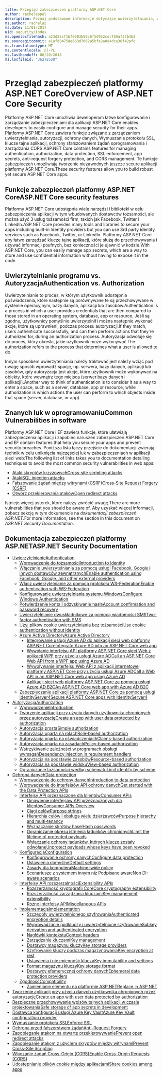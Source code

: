 ```yaml
---
title: Przegląd zabezpieczeń platformy ASP.NET Core
author: rachelappel
description: Poznaj podstawowe informacje dotyczące uwierzytelniania, autoryzacji i zabezpieczeń w ASP.NET Core.
ms.author: rachelap
ms.date: 11/01/2017
uid: security/index
ms.openlocfilehash: a23d23cf1bf0503b59c6f5d962cecf89af37b4b3
ms.sourcegitcommit: a1afd04758e663d7062a5bfa8a0d4dca38f42afc
ms.translationtype: MT
ms.contentlocale: pl-PL
ms.lasthandoff: 06/20/2018
ms.locfileid: "36278508"
---
```

# <a name="overview-of-aspnet-core-security"></a><span data-ttu-id="e1533-103">Przegląd zabezpieczeń platformy ASP.NET Core</span><span class="sxs-lookup"><span data-stu-id="e1533-103">Overview of ASP.NET Core Security</span></span>

<span data-ttu-id="e1533-104">Platformy ASP.NET Core umożliwia deweloperom łatwe konfigurowanie i zarządzanie zabezpieczeniami dla aplikacji.</span><span class="sxs-lookup"><span data-stu-id="e1533-104">ASP.NET Core enables developers to easily configure and manage security for their apps.</span></span> <span data-ttu-id="e1533-105">Platformy ASP.NET Core zawiera funkcje związane z zarządzaniem uwierzytelniania, autoryzacji, ochrony danych, Wymuszanie protokołu SSL, klucze tajne aplikacji, ochrony sfałszowaniem żądań oprogramowania i zarządzania CORS.</span><span class="sxs-lookup"><span data-stu-id="e1533-105">ASP.NET Core contains features for managing authentication, authorization, data protection, SSL enforcement, app secrets, anti-request forgery protection, and CORS management.</span></span> <span data-ttu-id="e1533-106">Te funkcje zabezpieczeń umożliwiają tworzenie niezawodnych jeszcze secure aplikacji platformy ASP.NET Core.</span><span class="sxs-lookup"><span data-stu-id="e1533-106">These security features allow you to build robust yet secure ASP.NET Core apps.</span></span>

## <a name="aspnet-core-security-features"></a><span data-ttu-id="e1533-107">Funkcje zabezpieczeń platformy ASP.NET Core</span><span class="sxs-lookup"><span data-stu-id="e1533-107">ASP.NET Core security features</span></span>

<span data-ttu-id="e1533-108">Platformy ASP.NET Core udostępnia wiele narzędzi i biblioteki w celu zabezpieczenia aplikacji w tym wbudowanych dostawców tożsamości, ale można użyć 3 usług tożsamości firm, takich jak Facebook, Twitter i LinkedIn.</span><span class="sxs-lookup"><span data-stu-id="e1533-108">ASP.NET Core provides many tools and libraries to secure your apps including built-in Identity providers but you can use 3rd party identity services such as Facebook, Twitter, or LinkedIn.</span></span> <span data-ttu-id="e1533-109">Platformy ASP.NET Core aby łatwo zarządzać klucze tajne aplikacji, które służą do przechowywania i używać informacji poufnych, bez konieczności je ujawnić w kodzie.</span><span class="sxs-lookup"><span data-stu-id="e1533-109">With ASP.NET Core, you can easily manage app secrets, which are a way to store and use confidential information without having to expose it in the code.</span></span>

## <a name="authentication-vs-authorization"></a><span data-ttu-id="e1533-110">Uwierzytelnianie programu vs. Autoryzacja</span><span class="sxs-lookup"><span data-stu-id="e1533-110">Authentication vs. Authorization</span></span>

<span data-ttu-id="e1533-111">Uwierzytelnianie to proces, w którym użytkownik udostępnia poświadczenia, które następnie są porównywane te są przechowywane w systemie operacyjnym, bazy danych, aplikacji lub zasobów.</span><span class="sxs-lookup"><span data-stu-id="e1533-111">Authentication is a process in which a user provides credentials that are then compared to those stored in an operating system, database, app or resource.</span></span> <span data-ttu-id="e1533-112">Jeśli są zgodne, użytkownicy pomyślnie uwierzytelnił i można następnie wykonać akcje, które są uprawnieni, podczas procesu autoryzacji.</span><span class="sxs-lookup"><span data-stu-id="e1533-112">If they match, users authenticate successfully, and can then perform actions that they're authorized for, during an authorization process.</span></span> <span data-ttu-id="e1533-113">Autoryzacja odwołuje się do proces, który określa, jakie użytkownik może wykonywać.</span><span class="sxs-lookup"><span data-stu-id="e1533-113">The authorization refers to the process that determines what a user is allowed to do.</span></span>

<span data-ttu-id="e1533-114">Innym sposobem uwierzytelniania należy traktować jest należy wziąć pod uwagę sposób wprowadź spację, np. serwera, bazy danych, aplikacji lub zasobów, gdy autoryzacja jest akcje, które użytkownik może wykonywać na obiekty, które wewnątrz tego miejsca (serwer bazy danych i aplikacji).</span><span class="sxs-lookup"><span data-stu-id="e1533-114">Another way to think of authentication is to consider it as a way to enter a space, such as a server, database, app or resource, while authorization is which actions the user can perform to which objects inside that space (server, database, or app).</span></span>

## <a name="common-vulnerabilities-in-software"></a><span data-ttu-id="e1533-115">Znanych luk w oprogramowaniu</span><span class="sxs-lookup"><span data-stu-id="e1533-115">Common Vulnerabilities in software</span></span>

<span data-ttu-id="e1533-116">Platformy ASP.NET Core i EF zawiera funkcje, które ułatwiają zabezpieczenia aplikacji i zapobiec naruszeń zabezpieczeń.</span><span class="sxs-lookup"><span data-stu-id="e1533-116">ASP.NET Core and EF contain features that help you secure your apps and prevent security breaches.</span></span> <span data-ttu-id="e1533-117">Poniższa lista łączy przejście do dokumentacji zwierają technik w celu uniknięcia najczęściej luk w zabezpieczeniach w aplikacji sieci web:</span><span class="sxs-lookup"><span data-stu-id="e1533-117">The following list of links takes you to documentation detailing techniques to avoid the most common security vulnerabilities in web apps:</span></span>

* [<span data-ttu-id="e1533-118">Ataki skryptów krzyżowych</span><span class="sxs-lookup"><span data-stu-id="e1533-118">Cross-site scripting attacks</span></span>](xref:security/cross-site-scripting)
* [<span data-ttu-id="e1533-119">Ataki</span><span class="sxs-lookup"><span data-stu-id="e1533-119">SQL injection attacks</span></span>](https://docs.microsoft.com/ef/core/querying/raw-sql)
* [<span data-ttu-id="e1533-120">Fałszowanie żądań między witrynami (CSRF)</span><span class="sxs-lookup"><span data-stu-id="e1533-120">Cross-Site Request Forgery (CSRF)</span></span>](xref:security/anti-request-forgery)
* [<span data-ttu-id="e1533-121">Otwórz przekierowania ataków</span><span class="sxs-lookup"><span data-stu-id="e1533-121">Open redirect attacks</span></span>](xref:security/preventing-open-redirects)

<span data-ttu-id="e1533-122">Istnieje więcej usterek, które należy zwrócić uwagę.</span><span class="sxs-lookup"><span data-stu-id="e1533-122">There are more vulnerabilities that you should be aware of.</span></span> <span data-ttu-id="e1533-123">Aby uzyskać więcej informacji, zobacz sekcję w tym dokumencie na *dokumentacji zabezpieczeń ASP.NET*.</span><span class="sxs-lookup"><span data-stu-id="e1533-123">For more information, see the section in this document on *ASP.NET Security Documentation*.</span></span>

## <a name="aspnet-security-documentation"></a><span data-ttu-id="e1533-124">Dokumentacja zabezpieczeń platformy ASP.NET</span><span class="sxs-lookup"><span data-stu-id="e1533-124">ASP.NET Security Documentation</span></span>

*   [<span data-ttu-id="e1533-125">Uwierzytelnianie</span><span class="sxs-lookup"><span data-stu-id="e1533-125">Authentication</span></span>](xref:security/authentication/index)
    *   [<span data-ttu-id="e1533-126">Wprowadzenie do tożsamości</span><span class="sxs-lookup"><span data-stu-id="e1533-126">Introduction to Identity</span></span>](xref:security/authentication/identity)
    *   [<span data-ttu-id="e1533-127">Włączanie uwierzytelniania za pomocą usługi Facebook, Google i innych dostawców zewnętrznych</span><span class="sxs-lookup"><span data-stu-id="e1533-127">Enable authentication using Facebook, Google, and other external providers</span></span>](xref:security/authentication/social/index)
    *   [<span data-ttu-id="e1533-128">Włącz uwierzytelnianie za pomocą protokołu WS-Federation</span><span class="sxs-lookup"><span data-stu-id="e1533-128">Enable authentication with WS-Federation</span></span>](xref:security/authentication/ws-federation)
    * [<span data-ttu-id="e1533-129">Konfigurowanie uwierzytelniania systemu Windows</span><span class="sxs-lookup"><span data-stu-id="e1533-129">Configure Windows Authentication</span></span>](xref:security/authentication/windowsauth)
    *   [<span data-ttu-id="e1533-130">Potwierdzenie konta i odzyskiwanie hasła</span><span class="sxs-lookup"><span data-stu-id="e1533-130">Account confirmation and password recovery</span></span>](xref:security/authentication/accconfirm)
    *   [<span data-ttu-id="e1533-131">Uwierzytelnianie dwuskładnikowe za pomocą wiadomości SMS</span><span class="sxs-lookup"><span data-stu-id="e1533-131">Two-factor authentication with SMS</span></span>](xref:security/authentication/2fa)
    *   [<span data-ttu-id="e1533-132">Użyj plików cookie uwierzytelniania bez tożsamości</span><span class="sxs-lookup"><span data-stu-id="e1533-132">Use cookie authentication without Identity</span></span>](xref:security/authentication/cookie)
    *   [<span data-ttu-id="e1533-133">Azure Active Directory</span><span class="sxs-lookup"><span data-stu-id="e1533-133">Azure Active Directory</span></span>](xref:security/authentication/azure-active-directory/index)
        *   [<span data-ttu-id="e1533-134">Integrowanie usługi Azure AD do aplikacji sieci web platformy ASP.NET Core</span><span class="sxs-lookup"><span data-stu-id="e1533-134">Integrate Azure AD into an ASP.NET Core web app</span></span>](https://azure.microsoft.com/documentation/samples/active-directory-dotnet-webapp-openidconnect-aspnetcore/)
        *   [<span data-ttu-id="e1533-135">Wywołanie interfejsu API platformy ASP.NET Core sieci Web z aplikacji WPF przy użyciu usługi Azure AD</span><span class="sxs-lookup"><span data-stu-id="e1533-135">Call an ASP.NET Core Web API from a WPF app using Azure AD</span></span>](https://azure.microsoft.com/documentation/samples/active-directory-dotnet-native-aspnetcore/)
        *   [<span data-ttu-id="e1533-136">Wywoływanie interfejsu Web API z aplikacji internetowej platformy ASP.NET Core przy użyciu usługi Azure AD</span><span class="sxs-lookup"><span data-stu-id="e1533-136">Call a Web API in an ASP.NET Core web app using Azure AD</span></span>](https://azure.microsoft.com/documentation/samples/active-directory-dotnet-webapp-webapi-openidconnect-aspnetcore/)
        *   [<span data-ttu-id="e1533-137">Aplikacji sieci web platformy ASP.NET Core za pomocą usługi Azure AD B2C</span><span class="sxs-lookup"><span data-stu-id="e1533-137">An ASP.NET Core web app with Azure AD B2C</span></span>](https://azure.microsoft.com/resources/samples/active-directory-b2c-dotnetcore-webapp/)
    *   [<span data-ttu-id="e1533-138">Zabezpieczanie aplikacji platformy ASP.NET Core za pomocą usługi IdentityServer4</span><span class="sxs-lookup"><span data-stu-id="e1533-138">Secure ASP.NET Core apps with IdentityServer4</span></span>](https://identityserver4.readthedocs.io)
*   [<span data-ttu-id="e1533-139">Autoryzacja</span><span class="sxs-lookup"><span data-stu-id="e1533-139">Authorization</span></span>](xref:security/authorization/index)
    *   [<span data-ttu-id="e1533-140">Wprowadzenie</span><span class="sxs-lookup"><span data-stu-id="e1533-140">Introduction</span></span>](xref:security/authorization/introduction)
    *   [<span data-ttu-id="e1533-141">Tworzenie aplikacji przy użyciu danych użytkownika chronionych przez autoryzację</span><span class="sxs-lookup"><span data-stu-id="e1533-141">Create an app with user data protected by authorization</span></span>](xref:security/authorization/secure-data)
    *   [<span data-ttu-id="e1533-142">Autoryzacja prosta</span><span class="sxs-lookup"><span data-stu-id="e1533-142">Simple authorization</span></span>](xref:security/authorization/simple)
    *   [<span data-ttu-id="e1533-143">Autoryzacja oparta na rolach</span><span class="sxs-lookup"><span data-stu-id="e1533-143">Role-based authorization</span></span>](xref:security/authorization/roles)
    *   [<span data-ttu-id="e1533-144">Autoryzacja oparta na oświadczeniach</span><span class="sxs-lookup"><span data-stu-id="e1533-144">Claims-based authorization</span></span>](xref:security/authorization/claims)
    *   [<span data-ttu-id="e1533-145">Autoryzacja oparta na zasadach</span><span class="sxs-lookup"><span data-stu-id="e1533-145">Policy-based authorization</span></span>](xref:security/authorization/policies)
    *   [<span data-ttu-id="e1533-146">Wstrzykiwanie zależności w programach obsługi wymagań</span><span class="sxs-lookup"><span data-stu-id="e1533-146">Dependency injection in requirement handlers</span></span>](xref:security/authorization/dependencyinjection)
    *   [<span data-ttu-id="e1533-147">Autoryzacja na podstawie zasobów</span><span class="sxs-lookup"><span data-stu-id="e1533-147">Resource-based authorization</span></span>](xref:security/authorization/resourcebased)
    *   [<span data-ttu-id="e1533-148">Autoryzacja na podstawie widoku</span><span class="sxs-lookup"><span data-stu-id="e1533-148">View-based authorization</span></span>](xref:security/authorization/views)
    *   [<span data-ttu-id="e1533-149">Ograniczanie tożsamości według schematu</span><span class="sxs-lookup"><span data-stu-id="e1533-149">Limit identity by scheme</span></span>](xref:security/authorization/limitingidentitybyscheme)
*   [<span data-ttu-id="e1533-150">Ochrona danych</span><span class="sxs-lookup"><span data-stu-id="e1533-150">Data protection</span></span>](xref:security/data-protection/index)
    *   [<span data-ttu-id="e1533-151">Wprowadzenie do ochrony danych</span><span class="sxs-lookup"><span data-stu-id="e1533-151">Introduction to data protection</span></span>](xref:security/data-protection/introduction)
    *   [<span data-ttu-id="e1533-152">Wprowadzenie do interfejsów API ochrony danych</span><span class="sxs-lookup"><span data-stu-id="e1533-152">Get started with the Data Protection APIs</span></span>](xref:security/data-protection/using-data-protection)
    *   [<span data-ttu-id="e1533-153">Interfejsy API przeznaczone dla klientów</span><span class="sxs-lookup"><span data-stu-id="e1533-153">Consumer APIs</span></span>](xref:security/data-protection/consumer-apis/index)
        *   [<span data-ttu-id="e1533-154">Omówienie interfejsów API przeznaczonych dla klientów</span><span class="sxs-lookup"><span data-stu-id="e1533-154">Consumer APIs Overview</span></span>](xref:security/data-protection/consumer-apis/overview)
        *   [<span data-ttu-id="e1533-155">Ciągi celów</span><span class="sxs-lookup"><span data-stu-id="e1533-155">Purpose strings</span></span>](xref:security/data-protection/consumer-apis/purpose-strings)
        *   [<span data-ttu-id="e1533-156">Hierarchia celów i obsługa wielu dzierżawców</span><span class="sxs-lookup"><span data-stu-id="e1533-156">Purpose hierarchy and multi-tenancy</span></span>](xref:security/data-protection/consumer-apis/purpose-strings-multitenancy)
        *   [<span data-ttu-id="e1533-157">Wyznaczanie skrótów haseł</span><span class="sxs-lookup"><span data-stu-id="e1533-157">Hash passwords</span></span>](xref:security/data-protection/consumer-apis/password-hashing)
        *   [<span data-ttu-id="e1533-158">Ograniczanie okresu istnienia ładunków chronionych</span><span class="sxs-lookup"><span data-stu-id="e1533-158">Limit the lifetime of protected payloads</span></span>](xref:security/data-protection/consumer-apis/limited-lifetime-payloads)
        *   [<span data-ttu-id="e1533-159">Wyłączanie ochrony ładunków, których klucze zostały odwołane</span><span class="sxs-lookup"><span data-stu-id="e1533-159">Unprotect payloads whose keys have been revoked</span></span>](xref:security/data-protection/consumer-apis/dangerous-unprotect)
    *   [<span data-ttu-id="e1533-160">Konfiguracja</span><span class="sxs-lookup"><span data-stu-id="e1533-160">Configuration</span></span>](xref:security/data-protection/configuration/index)
        *   [<span data-ttu-id="e1533-161">Konfigurowanie ochrony danych</span><span class="sxs-lookup"><span data-stu-id="e1533-161">Configure data protection</span></span>](xref:security/data-protection/configuration/overview)
        *   [<span data-ttu-id="e1533-162">Ustawienia domyślne</span><span class="sxs-lookup"><span data-stu-id="e1533-162">Default settings</span></span>](xref:security/data-protection/configuration/default-settings)
        *   [<span data-ttu-id="e1533-163">Zasady dla komputera</span><span class="sxs-lookup"><span data-stu-id="e1533-163">Machine-wide policy</span></span>](xref:security/data-protection/configuration/machine-wide-policy)
        *   [<span data-ttu-id="e1533-164">Scenariusze z systemem innym niż Podpisane aware</span><span class="sxs-lookup"><span data-stu-id="e1533-164">Non DI-aware scenarios</span></span>](xref:security/data-protection/configuration/non-di-scenarios)
    *   [<span data-ttu-id="e1533-165">Interfejsy API rozszerzalności</span><span class="sxs-lookup"><span data-stu-id="e1533-165">Extensibility APIs</span></span>](xref:security/data-protection/extensibility/index)
        *   [<span data-ttu-id="e1533-166">Rozszerzalność kryptografii Core</span><span class="sxs-lookup"><span data-stu-id="e1533-166">Core cryptography extensibility</span></span>](xref:security/data-protection/extensibility/core-crypto)
        *   [<span data-ttu-id="e1533-167">Rozszerzalność zarządzania kluczami</span><span class="sxs-lookup"><span data-stu-id="e1533-167">Key management extensibility</span></span>](xref:security/data-protection/extensibility/key-management)
        *   [<span data-ttu-id="e1533-168">Różne interfejsy API</span><span class="sxs-lookup"><span data-stu-id="e1533-168">Miscellaneous APIs</span></span>](xref:security/data-protection/extensibility/misc-apis)
    *   [<span data-ttu-id="e1533-169">Implementacja</span><span class="sxs-lookup"><span data-stu-id="e1533-169">Implementation</span></span>](xref:security/data-protection/implementation/index)
        *   [<span data-ttu-id="e1533-170">Szczegóły uwierzytelnionego szyfrowania</span><span class="sxs-lookup"><span data-stu-id="e1533-170">Authenticated encryption details</span></span>](xref:security/data-protection/implementation/authenticated-encryption-details)
        *   [<span data-ttu-id="e1533-171">Wyprowadzanie podkluczy i uwierzytelnione szyfrowanie</span><span class="sxs-lookup"><span data-stu-id="e1533-171">Subkey derivation and authenticated encryption</span></span>](xref:security/data-protection/implementation/subkeyderivation)
        *   [<span data-ttu-id="e1533-172">Nagłówki kontekstu</span><span class="sxs-lookup"><span data-stu-id="e1533-172">Context headers</span></span>](xref:security/data-protection/implementation/context-headers)
        *   [<span data-ttu-id="e1533-173">Zarządzanie kluczami</span><span class="sxs-lookup"><span data-stu-id="e1533-173">Key management</span></span>](xref:security/data-protection/implementation/key-management)
        *   [<span data-ttu-id="e1533-174">Dostawcy magazynu kluczy</span><span class="sxs-lookup"><span data-stu-id="e1533-174">Key storage providers</span></span>](xref:security/data-protection/implementation/key-storage-providers)
        *   [<span data-ttu-id="e1533-175">Szyfrowanie kluczy podczas magazynowania</span><span class="sxs-lookup"><span data-stu-id="e1533-175">Key encryption at rest</span></span>](xref:security/data-protection/implementation/key-encryption-at-rest)
        *   [<span data-ttu-id="e1533-176">Ustawienia i niezmienność klucza</span><span class="sxs-lookup"><span data-stu-id="e1533-176">Key immutability and settings</span></span>](xref:security/data-protection/implementation/key-immutability)
        *   [<span data-ttu-id="e1533-177">Format magazynu kluczy</span><span class="sxs-lookup"><span data-stu-id="e1533-177">Key storage format</span></span>](xref:security/data-protection/implementation/key-storage-format)
        *   [<span data-ttu-id="e1533-178">Dostawcy efemerycznej ochrony danych</span><span class="sxs-lookup"><span data-stu-id="e1533-178">Ephemeral data protection providers</span></span>](xref:security/data-protection/implementation/key-storage-ephemeral)
    *   [<span data-ttu-id="e1533-179">Zgodność</span><span class="sxs-lookup"><span data-stu-id="e1533-179">Compatibility</span></span>](xref:security/data-protection/compatibility/index)
        *   [<span data-ttu-id="e1533-180">Zamienianie elementu <machineKey> na platformie ASP.NET</span><span class="sxs-lookup"><span data-stu-id="e1533-180">Replace <machineKey> in ASP.NET</span></span>](xref:security/data-protection/compatibility/replacing-machinekey)
*   [<span data-ttu-id="e1533-181">Tworzenie aplikacji przy użyciu danych użytkownika chronionych przez autoryzację</span><span class="sxs-lookup"><span data-stu-id="e1533-181">Create an app with user data protected by authorization</span></span>](xref:security/authorization/secure-data)
*   [<span data-ttu-id="e1533-182">Bezpieczne przechowywanie wpisów tajnych aplikacji w czasie projektowania</span><span class="sxs-lookup"><span data-stu-id="e1533-182">Safe storage of app secrets in development</span></span>](xref:security/app-secrets)
*   [<span data-ttu-id="e1533-183">Dostawca konfiguracji usługi Azure Key Vault</span><span class="sxs-lookup"><span data-stu-id="e1533-183">Azure Key Vault configuration provider</span></span>](xref:security/key-vault-configuration)
*   [<span data-ttu-id="e1533-184">Wymuszanie protokołu SSL</span><span class="sxs-lookup"><span data-stu-id="e1533-184">Enforce SSL</span></span>](xref:security/enforcing-ssl)
*   [<span data-ttu-id="e1533-185">Ochrona przed fałszerstwem żądań</span><span class="sxs-lookup"><span data-stu-id="e1533-185">Anti-Request Forgery</span></span>](xref:security/anti-request-forgery)
*   [<span data-ttu-id="e1533-186">Zapobieganie atakom na otwarte przekierowywanie</span><span class="sxs-lookup"><span data-stu-id="e1533-186">Prevent open redirect attacks</span></span>](xref:security/preventing-open-redirects)
*   [<span data-ttu-id="e1533-187">Zapobieganie atakom z użyciem skryptów między witrynami</span><span class="sxs-lookup"><span data-stu-id="e1533-187">Prevent Cross-Site Scripting</span></span>](xref:security/cross-site-scripting)
*   [<span data-ttu-id="e1533-188">Włączanie żądań Cross-Origin (CORS)</span><span class="sxs-lookup"><span data-stu-id="e1533-188">Enable Cross-Origin Requests (CORS)</span></span>](xref:security/cors)
*   [<span data-ttu-id="e1533-189">Udostępnianie plików cookie między aplikacjami</span><span class="sxs-lookup"><span data-stu-id="e1533-189">Share cookies among apps</span></span>](xref:security/cookie-sharing)
